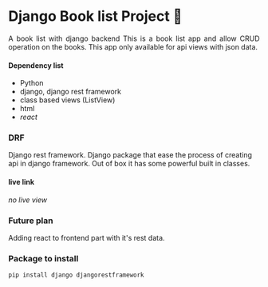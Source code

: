 
# Django Book list Project 📖
<div style="text-align: justify" >A book list with django backend 
This is a book list app and allow CRUD operation on the books. This app only available for api views with json data. </div>


#### Dependency list
- Python
- django, django rest framework
- class based views (ListView)
- html
- *react*


### DRF 
Django rest framework. Django package that ease the process of creating api in django framework. Out of box it has some powerful built in classes. 

#### live link
_no live view_

### Future plan
Adding react to frontend part with it's rest data. 

### Package to install
```
pip install django djangorestframework 
```
